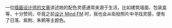  一位[插画设计师的文章](https://charlottedurance.substack.com/p/001-colour-palettes)讲述她的配色灵感通常来源于生活，比如建筑墙面、包装盒等，十分赞同，毕竟之前[设计 Mind FM](https://mp.weixin.qq.com/s?__biz=MzI4NDAwOTU3OA==&mid=2650678390&idx=1&sn=aa45de0d99d5bad66c2efbe9b747d7d8&chksm=f38b7173c4fcf8650e2ec414037a68c92e985bf56e5209c3924b9bd19bce4d56e2c6d0e6553b#rd) 时，我也会从街拍照片中寻找灵感，便有了日落、紫荆、朱鹮等主题色。